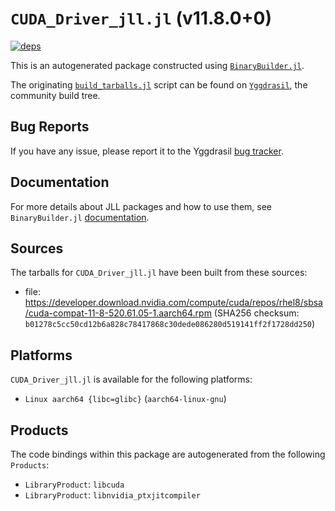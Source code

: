 # `CUDA_Driver_jll.jl` (v11.8.0+0)

[![deps](https://juliahub.com/docs/CUDA_Driver_jll/deps.svg)](https://juliahub.com/ui/Packages/CUDA_Driver_jll/QJyk7?page=2)

This is an autogenerated package constructed using [`BinaryBuilder.jl`](https://github.com/JuliaPackaging/BinaryBuilder.jl).

The originating [`build_tarballs.jl`](https://github.com/JuliaPackaging/Yggdrasil/blob/4979fe23a14596cc3446f589763efdf1ff7ecc3b/C/CUDA/CUDA_Driver/build_tarballs.jl) script can be found on [`Yggdrasil`](https://github.com/JuliaPackaging/Yggdrasil/), the community build tree.

## Bug Reports

If you have any issue, please report it to the Yggdrasil [bug tracker](https://github.com/JuliaPackaging/Yggdrasil/issues).

## Documentation

For more details about JLL packages and how to use them, see `BinaryBuilder.jl` [documentation](https://docs.binarybuilder.org/stable/jll/).

## Sources

The tarballs for `CUDA_Driver_jll.jl` have been built from these sources:

* file: https://developer.download.nvidia.com/compute/cuda/repos/rhel8/sbsa/cuda-compat-11-8-520.61.05-1.aarch64.rpm (SHA256 checksum: `b01278c5cc50cd12b6a828c78417868c30dede086280d519141ff2f1728dd250`)

## Platforms

`CUDA_Driver_jll.jl` is available for the following platforms:

* `Linux aarch64 {libc=glibc}` (`aarch64-linux-gnu`)

## Products

The code bindings within this package are autogenerated from the following `Products`:

* `LibraryProduct`: `libcuda`
* `LibraryProduct`: `libnvidia_ptxjitcompiler`
